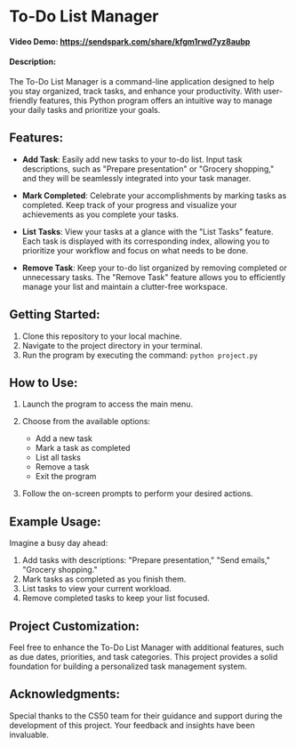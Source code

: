 # To-Do List Manager
#### Video Demo: https://sendspark.com/share/kfgm1rwd7yz8aubp
#### Description:
The To-Do List Manager is a command-line application designed to help you stay organized, track tasks, and enhance your productivity. With user-friendly features, this Python program offers an intuitive way to manage your daily tasks and prioritize your goals.

## Features:
- **Add Task**: Easily add new tasks to your to-do list. Input task descriptions, such as "Prepare presentation" or "Grocery shopping," and they will be seamlessly integrated into your task manager.

- **Mark Completed**: Celebrate your accomplishments by marking tasks as completed. Keep track of your progress and visualize your achievements as you complete your tasks.

- **List Tasks**: View your tasks at a glance with the "List Tasks" feature. Each task is displayed with its corresponding index, allowing you to prioritize your workflow and focus on what needs to be done.

- **Remove Task**: Keep your to-do list organized by removing completed or unnecessary tasks. The "Remove Task" feature allows you to efficiently manage your list and maintain a clutter-free workspace.

## Getting Started:
1. Clone this repository to your local machine.
2. Navigate to the project directory in your terminal.
3. Run the program by executing the command: `python project.py`

## How to Use:
1. Launch the program to access the main menu.
2. Choose from the available options:
   - Add a new task
   - Mark a task as completed
   - List all tasks
   - Remove a task
   - Exit the program

3. Follow the on-screen prompts to perform your desired actions.

## Example Usage:
Imagine a busy day ahead:
1. Add tasks with descriptions: "Prepare presentation," "Send emails," "Grocery shopping."
2. Mark tasks as completed as you finish them.
3. List tasks to view your current workload.
4. Remove completed tasks to keep your list focused.

## Project Customization:
Feel free to enhance the To-Do List Manager with additional features, such as due dates, priorities, and task categories. This project provides a solid foundation for building a personalized task management system.

## Acknowledgments:
Special thanks to the CS50 team for their guidance and support during the development of this project. Your feedback and insights have been invaluable.

<!-- TODO: Add any additional credits, notes, or acknowledgments if desired. -->
